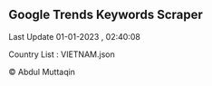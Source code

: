 

## Google Trends Keywords Scraper 
 
Last Update 01-01-2023 , 02:40:08

Country List :
VIETNAM.json



© Abdul Muttaqin 
